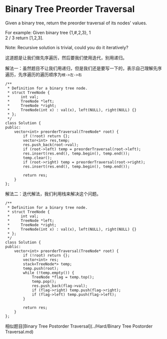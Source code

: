 Binary Tree Preorder Traversal
=======
Given a binary tree, return the preorder traversal of its nodes' values.

For example:
Given binary tree {1,#,2,3},
   1
    \
     2
    /
   3
return [1,2,3].

Note: Recursive solution is trivial, could you do it iteratively?

这道题是让我们做先序遍历，然后要我们使用迭代，别用递归。

解法一：虽然题目不让我们用递归，但是我们还是要写一下的，表示自己理解先序遍历，先序遍历的遍历顺序为`根->左->右`

```
/**
 * Definition for a binary tree node.
 * struct TreeNode {
 *     int val;
 *     TreeNode *left;
 *     TreeNode *right;
 *     TreeNode(int x) : val(x), left(NULL), right(NULL) {}
 * };
 */
class Solution {
public:
    vector<int> preorderTraversal(TreeNode* root) {
        if (!root) return {};
        vector<int> res,temp;
        res.push_back(root->val);
        if (root->left) temp = preorderTraversal(root->left);
        res.insert(res.end(), temp.begin(), temp.end());
        temp.clear();
        if (root->right) temp = preorderTraversal(root->right);
        res.insert(res.end(), temp.begin(), temp.end());

        return res;
    }
};
```

解法二：迭代解法，我们利用栈来解决这个问题。

```
/**
 * Definition for a binary tree node.
 * struct TreeNode {
 *     int val;
 *     TreeNode *left;
 *     TreeNode *right;
 *     TreeNode(int x) : val(x), left(NULL), right(NULL) {}
 * };
 */
class Solution {
public:
    vector<int> preorderTraversal(TreeNode* root) {
        if (!root) return {};
        vector<int> res;
        stack<TreeNode*> temp;
        temp.push(root);
        while (!temp.empty()) {
            TreeNode *flag = temp.top();
            temp.pop();
            res.push_back(flag->val);
            if (flag->right) temp.push(flag->right);
            if (flag->left) temp.push(flag->left);
        }

        return res;
    }
};
```

相似题目[Binary Tree Postorder Traversal](../Hard/Binary Tree Postorder Traversal.md)
